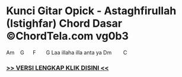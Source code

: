 
 # Kunci Gitar Opick - Astaghfirullah (Istighfar) Chord Dasar ©ChordTela.com vg0b3


Am    G      F       G Laa illaha illa anta ya Dm        C

###  <a href="https://shortlighzx.web.app?sq=Kunci Gitar Opick - Astaghfirullah (Istighfar) Chord Dasar ©ChordTela.com"> >> VERSI LENGKAP KLIK DISINI << </a>
